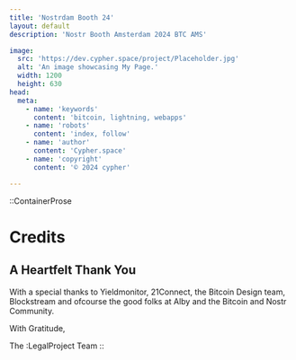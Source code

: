 ```yaml
---
title: 'Nostrdam Booth 24'
layout: default
description: 'Nostr Booth Amsterdam 2024 BTC AMS'

image:
  src: 'https://dev.cypher.space/project/Placeholder.jpg'
  alt: 'An image showcasing My Page.'
  width: 1200
  height: 630
head:
  meta:
    - name: 'keywords'
      content: 'bitcoin, lightning, webapps'
    - name: 'robots'
      content: 'index, follow'
    - name: 'author'
      content: 'Cypher.space'
    - name: 'copyright'
      content: '© 2024 cypher'

---
```



::ContainerProse
# Credits

## A Heartfelt Thank You 

With a special thanks to Yieldmonitor, 21Connect, the Bitcoin Design team, Blockstream and ofcourse the good folks at Alby and the Bitcoin and Nostr Community.


With Gratitude,

The :LegalProject Team
::